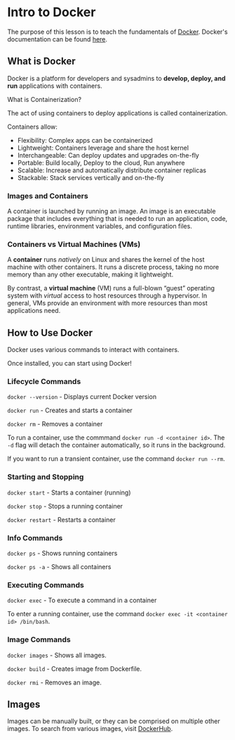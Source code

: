 # Intro to Docker

The purpose of this lesson is to teach the fundamentals of [Docker](https://www.docker.com/what-docker). Docker's documentation can be found [here](https://docs.docker.com/).

## What is Docker

Docker is a platform for developers and sysadmins to **develop, deploy, and run** applications with containers.

What is Containerization?

The act of using containers to deploy applications is called containerization.

Containers allow:

* Flexibility: Complex apps can be containerized
* Lightweight: Containers leverage and share the host kernel
* Interchangeable: Can deploy updates and upgrades on-the-fly
* Portable: Build locally, Deploy to the cloud, Run anywhere
* Scalable: Increase and automatically distribute container replicas
* Stackable: Stack services vertically and on-the-fly

### Images and Containers

A container is launched by running an image.  An image is an executable package that includes everything that is needed to run an application, code, runtime libraries, environment variables, and configuration files.

### Containers vs Virtual Machines (VMs)

A **container** runs _natively_ on Linux and shares the kernel of the host machine with other containers. It runs a discrete process, taking no more memory than any other executable, making it lightweight.

By contrast, a **virtual machine** (VM) runs a full-blown “guest” operating system with _virtual_ access to host resources through a hypervisor. In general, VMs provide an environment with more resources than most applications need.

## How to Use Docker

Docker uses various commands to interact with containers.

Once installed, you can start using Docker!

### Lifecycle Commands

`docker --version` - Displays current Docker version

`docker run` - Creates and starts a container

`docker rm` - Removes a container

To run a container, use the commmand `docker run -d <container id>`.  The `-d` flag will detach the container automatically, so it runs in the background.

If you want to run a transient container, use the command `docker run --rm`.

### Starting and Stopping

`docker start` - Starts a container (running)

`docker stop` - Stops a running container

`docker restart` - Restarts a container

### Info Commands

`docker ps` - Shows running containers

`docker ps -a` - Shows all containers

### Executing Commands

`docker exec` - To execute a command in a container

To enter a running container, use the command `docker exec -it <container id> /bin/bash`.

### Image Commands

`docker images` - Shows all images.

`docker build` - Creates image from Dockerfile.

`docker rmi` - Removes an image.

## Images

Images can be manually built, or they can be comprised on multiple other images. To search from various images, visit [DockerHub](https://hub.docker.com/).